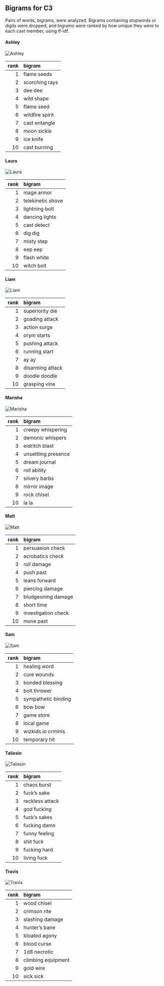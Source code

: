 
## Bigrams for C3

Pairs of words, bigrams, were analyzed. Bigrams containing stopwords or
digits were dropped, and bigrams were ranked by how unique they were to
each cast member, using tf-idf.

#### Ashley

![Ashley](../plots/bigramClouds/C3/C3ASHLEY.png)

| rank | bigram          |
| ---: | :-------------- |
|    1 | flame seeds     |
|    2 | scorching rays  |
|    3 | dee dee         |
|    4 | wild shape      |
|    5 | flame seed      |
|    6 | wildfire spirit |
|    7 | cast entangle   |
|    8 | moon sickle     |
|    9 | ice knife       |
|   10 | cast burning    |

#### Laura

![Laura](../plots/bigramClouds/C3/C3LAURA.png)

| rank | bigram            |
| ---: | :---------------- |
|    1 | mage armor        |
|    2 | telekinetic shove |
|    3 | lightning bolt    |
|    4 | dancing lights    |
|    5 | cast detect       |
|    6 | dig dig           |
|    7 | misty step        |
|    8 | eep eep           |
|    9 | flash white       |
|   10 | witch bolt        |

#### Liam

![Liam](../plots/bigramClouds/C3/C3LIAM.png)

| rank | bigram           |
| ---: | :--------------- |
|    1 | superiority die  |
|    2 | goading attack   |
|    3 | action surge     |
|    4 | orym starts      |
|    5 | pushing attack   |
|    6 | running start    |
|    7 | ay ay            |
|    8 | disarming attack |
|    9 | doodle doodle    |
|   10 | grasping vine    |

#### Marisha

![Marisha](../plots/bigramClouds/C3/C3MARISHA.png)

| rank | bigram              |
| ---: | :------------------ |
|    1 | creepy whispering   |
|    2 | demonic whispers    |
|    3 | eldritch blast      |
|    4 | unsettling presence |
|    5 | dream journal       |
|    6 | roll ability        |
|    7 | silvery barbs       |
|    8 | mirror image        |
|    9 | rock chisel         |
|   10 | la la               |

#### Matt

![Matt](../plots/bigramClouds/C3/C3MATT.png)

| rank | bigram              |
| ---: | :------------------ |
|    1 | persuasion check    |
|    2 | acrobatics check    |
|    3 | roll damage         |
|    4 | push past           |
|    5 | leans forward       |
|    6 | piercing damage     |
|    7 | bludgeoning damage  |
|    8 | short time          |
|    9 | investigation check |
|   10 | move past           |

#### Sam

![Sam](../plots/bigramClouds/C3/C3SAM.png)

| rank | bigram              |
| ---: | :------------------ |
|    1 | healing word        |
|    2 | cure wounds         |
|    3 | bonded blessing     |
|    4 | bolt thrower        |
|    5 | sympathetic binding |
|    6 | bow bow             |
|    7 | game store          |
|    8 | local game          |
|    9 | wizkids.io crminis  |
|   10 | temporary hit       |

#### Taliesin

![Taliesin](../plots/bigramClouds/C3/C3TALIESIN.png)

| rank | bigram          |
| ---: | :-------------- |
|    1 | chaos burst     |
|    2 | fuck’s sake     |
|    3 | reckless attack |
|    4 | god fucking     |
|    5 | fuck’s sakes    |
|    6 | fucking damn    |
|    7 | funny feeling   |
|    8 | shit fuck       |
|    9 | fucking hard    |
|   10 | living fuck     |

#### Travis

![Travis](../plots/bigramClouds/C3/C3TRAVIS.png)

| rank | bigram             |
| ---: | :----------------- |
|    1 | wood chisel        |
|    2 | crimson rite       |
|    3 | slashing damage    |
|    4 | hunter’s bane      |
|    5 | bloated agony      |
|    6 | blood curse        |
|    7 | 1d8 necrotic       |
|    8 | climbing equipment |
|    9 | gold wire          |
|   10 | sick sick          |
